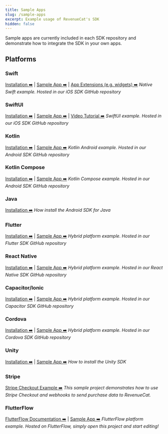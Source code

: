 ```yaml
---
title: Sample Apps
slug: /sample-apps
excerpt: Example usage of RevenueCat's SDK
hidden: false
---
```


Sample apps are currently included in each SDK repository and demonstrate how to integrate the SDK in your own apps.

## Platforms

### Swift

[Installation ➡️](/getting-started/installation/ios) | [Sample App ➡️](https://github.com/RevenueCat/purchases-ios/tree/main/Examples/MagicWeather) | [App Extensions (e.g. widgets) ➡️](/getting-started/configuring-sdk/ios-app-extensions)
_Native Swift example. Hosted in our iOS SDK GitHub repository_

### SwiftUI

[Installation ➡️](/getting-started/installation/ios) | [Sample App ➡️](https://github.com/RevenueCat/purchases-ios/tree/main/Examples/MagicWeatherSwiftUI) | [Video Tutorial ➡️](https://www.youtube.com/watch?v=WLVUGYFkL3Q)
_SwiftUI example. Hosted in our iOS SDK GitHub repository_

### Kotlin

[Installation ➡️](/getting-started/installation/android) | [Sample App ➡️](https://github.com/RevenueCat/purchases-android/tree/main/examples/MagicWeather)
_Kotlin Android example. Hosted in our Android SDK GitHub repository_

### Kotlin Compose

[Installation ➡️](/getting-started/installation/android) | [Sample App ➡️](https://github.com/RevenueCat/purchases-android/tree/main/examples/MagicWeatherCompose)
_Kotlin Compose example. Hosted in our Android SDK GitHub repository_

### Java

[Installation ➡️](/getting-started/installation/android)
_How install the Android SDK for Java_

### Flutter

[Installation ➡️](/getting-started/installation/flutter) | [Sample App ➡️](https://github.com/RevenueCat/purchases-flutter/tree/main/revenuecat_examples/MagicWeather)
_Hybrid platform example. Hosted in our Flutter SDK GitHub repository_

### React Native

[Installation ➡️](/getting-started/installation/reactnative) | [Sample App ➡️](https://github.com/RevenueCat/react-native-purchases/tree/main/examples/MagicWeather)
_Hybrid platform example. Hosted in our React Native SDK GitHub repository_

### Capacitor/Ionic

[Installation ➡️](/getting-started/installation/ionic) | [Sample App ➡️](https://github.com/RevenueCat/purchases-capacitor/tree/main/example/purchase-tester)
_Hybrid platform example. Hosted in our Capacitor SDK GitHub repository_

### Cordova

[Installation ➡️](/getting-started/installation/cordova) | [Sample App ➡️](https://github.com/RevenueCat/cordova-plugin-purchases/tree/main/examples/cordova-sample/MyApp)
_Hybrid platform example. Hosted in our Cordova SDK GitHub repository_

### Unity

[Installation ➡️](/getting-started/installation/unity) | [Sample App ➡️](https://github.com/RevenueCat/purchases-unity/tree/main/Subtester)
_How to install the Unity SDK_

### Stripe

[Stripe Checkout Example ➡️](https://github.com/RevenueCat-Samples/stripe-no-website-example)
_This sample project demonstrates how to use Stripe Checkout and webhooks to send purchase data to RevenueCat._

### FlutterFlow

[FlutterFlow Documentation ➡️](/getting-started/installation/app-builders#flutterflow) | [Sample App ➡️](https://app.flutterflow.io/project/magic-weather-kpn0mj)
_FlutterFlow platform example. Hosted on FlutterFlow, simply open this project and start editing!_
